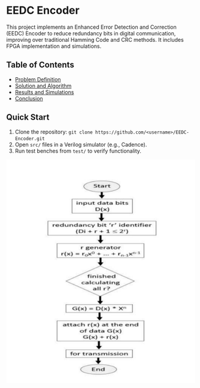 # EEDC Encoder

This project implements an Enhanced Error Detection and Correction (EEDC) Encoder to reduce redundancy bits in digital communication, improving over traditional Hamming Code and CRC methods. It includes FPGA implementation and simulations.

## Table of Contents
- [Problem Definition](docs/problem_definition.md)
- [Solution and Algorithm](docs/solution.md)
- [Results and Simulations](docs/results.md)
- [Conclusion](docs/conclusion.md)

## Quick Start
1. Clone the repository: `git clone https://github.com/<username>/EEDC-Encoder.git`
2. Open `src/` files in a Verilog simulator (e.g., Cadence).
3. Run test benches from `test/` to verify functionality.

![Flowchart](images/flowchart.png)

